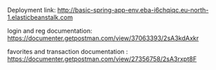 Deployment link: http://basic-spring-app-env.eba-i6chqiqc.eu-north-1.elasticbeanstalk.com

login and reg documentation: https://documenter.getpostman.com/view/37063393/2sA3kdAxkr

favorites and transaction documentation : https://documenter.getpostman.com/view/27356758/2sA3rxpt8F
